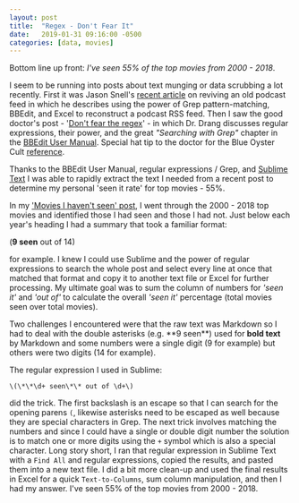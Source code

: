 ```yaml
---
layout: post
title:  "Regex - Don't Fear It"
date:   2019-01-31 09:16:00 -0500
categories: [data, movies]
---
```


Bottom line up front: _I've seen 55% of the top movies from 2000 - 2018_.

I seem to be running into posts about text munging or data scrubbing a lot recently. First it was Jason Snell's [recent article](https://sixcolors.com/post/2019/01/using-bbedit-and-excel-to-revive-a-dead-podcast-feed/) on reviving an old podcast feed in which he describes using the power of Grep pattern-matching, BBEdit, and Excel to reconstruct a podcast RSS feed. Then I saw the good doctor's post - '[Don't fear the regex](https://leancrew.com/all-this/2019/01/dont-fear-the-regex/)' - in which Dr. Drang discusses regular expressions, their power, and the great _"Searching with Grep"_ chapter in the [BBEdit User Manual](https://s3.amazonaws.com/BBSW-download/BBEdit_12.5.2_User_Manual.pdf#page182). Special hat tip to the doctor for the Blue Oyster Cult [reference](https://itunes.apple.com/us/album/dont-fear-the-reaper/217555955?i=217556132).

Thanks to the BBEdit User Manual, regular expressions / Grep, and [Sublime Text](https://www.sublimetext.com) I was able to rapidly extract the text I needed from a recent post to determine my personal 'seen it rate' for top movies - 55%.

In my ['Movies I haven't seen' post](movies/2019/01/11/popular-movies-i-havent-seen.html), I went through the 2000 - 2018 top movies and identified those I had seen and those I had not. Just below each year's heading I had a summary that took a familiar format:

(**9 seen** out of 14)

for example. I knew I could use Sublime and the power of regular expressions to search the whole post and select every line at once that matched that format and copy it to another text file or Excel for further processing. My ultimate goal was to sum the column of numbers for _'seen it'_ and _'out of'_ to calculate the overall _'seen it'_ percentage (total movies seen over total movies).

Two challenges I encountered were that the raw text was Markdown so I had to deal with the double asterisks (e.g. \*\*9 seen\*\*) used for **bold text** by Markdown and some numbers were a single digit (9 for example) but others were two digits (14 for example).

The regular expression I used in Sublime:

`\(\*\*\d+ seen\*\* out of \d+\)`

did the trick. The first backslash is an escape so that I can search for the opening parens `(`, likewise asterisks need to be escaped as well because they are special characters in Grep. The next trick involves matching the numbers and since I could have a single or double digit number the solution is to match one or more digits using the `+` symbol which is also a special character. Long story short, I ran that regular expression in Sublime Text with a `Find All` and regular expressions, copied the results, and pasted them into a new text file. I did a bit more clean-up and used the final results in Excel for a quick `Text-to-Columns`, sum column manipulation, and then I had my answer. I've seen 55% of the top movies from 2000 - 2018.